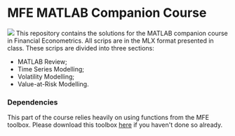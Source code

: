 # MFE MATLAB Companion Course
[![](https://icon-icons.com/icons2/278/PNG/64/MATLAB_30213.png)](https://www.kevinsheppard.com/teaching/matlab/mfe-matlab/)
This repository contains the solutions for the MATLAB companion course in Financial Econometrics. All scrips are in the MLX format presented in class. These scrips are divided into three sections:

  - MATLAB Review;
  - Time Series Modelling;
  - Volatility Modelling;
  - Value-at-Risk Modelling.

### Dependencies
This part of the course relies heavily on using functions from the MFE toolbox. Please download this toolbox [here](https://www.kevinsheppard.com/code/matlab/mfe-toolbox/#current-version) if you haven't done so already.